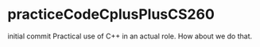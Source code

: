 # practiceCodeCplusPlusCS260
initial commit
Practical use of C++ in an actual role. How about we do that.
